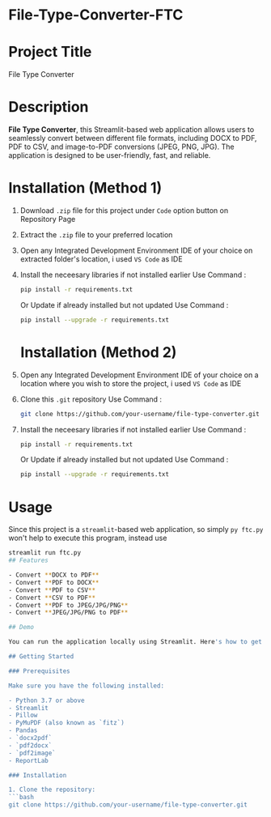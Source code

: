 # File-Type-Converter-FTC

# Project Title
File Type Converter

# Description
**File Type Converter**, this Streamlit-based web application allows users to seamlessly convert between different file formats, including DOCX to PDF, PDF to CSV, and image-to-PDF conversions (JPEG, PNG, JPG). The application is designed to be user-friendly, fast, and reliable.

# Installation (Method 1)
1. Download `.zip` file for this project under `Code` option button on Repository Page
2. Extract the `.zip` file to your preferred location
3. Open any Integrated Development Environment IDE of your choice on extracted folder's location, i used `VS Code` as IDE
4. Install the neceesary libraries if not installed earlier
   Use Command :
   ```bash
   pip install -r requirements.txt
   ```

   Or Update if already installed but not updated
   Use Command :
   ```bash
   pip install --upgrade -r requirements.txt
   ```
   # Installation (Method 2)
1. Open any Integrated Development Environment IDE of your choice on a location where you wish to store the project, i used `VS Code` as IDE
2. Clone this `.git` repository
   Use Command :
   ```bash
   git clone https://github.com/your-username/file-type-converter.git
   ```
3. Install the neceesary libraries if not installed earlier
   Use Command :
   ```bash
   pip install -r requirements.txt
   ```

   Or Update if already installed but not updated
   Use Command :
   ```bash
   pip install --upgrade -r requirements.txt
   ```

# Usage
Since this project is a `streamlit`-based web application, so simply `py ftc.py` won't help to execute this program, instead use
   ```bash
   streamlit run ftc.py
## Features

- Convert **DOCX to PDF**
- Convert **PDF to DOCX**
- Convert **PDF to CSV**
- Convert **CSV to PDF**
- Convert **PDF to JPEG/JPG/PNG**
- Convert **JPEG/JPG/PNG to PDF**

## Demo

You can run the application locally using Streamlit. Here's how to get started.

## Getting Started

### Prerequisites

Make sure you have the following installed:

- Python 3.7 or above
- Streamlit
- Pillow
- PyMuPDF (also known as `fitz`)
- Pandas
- `docx2pdf`
- `pdf2docx`
- `pdf2image`
- ReportLab

### Installation

1. Clone the repository:
   ```bash
   git clone https://github.com/your-username/file-type-converter.git
